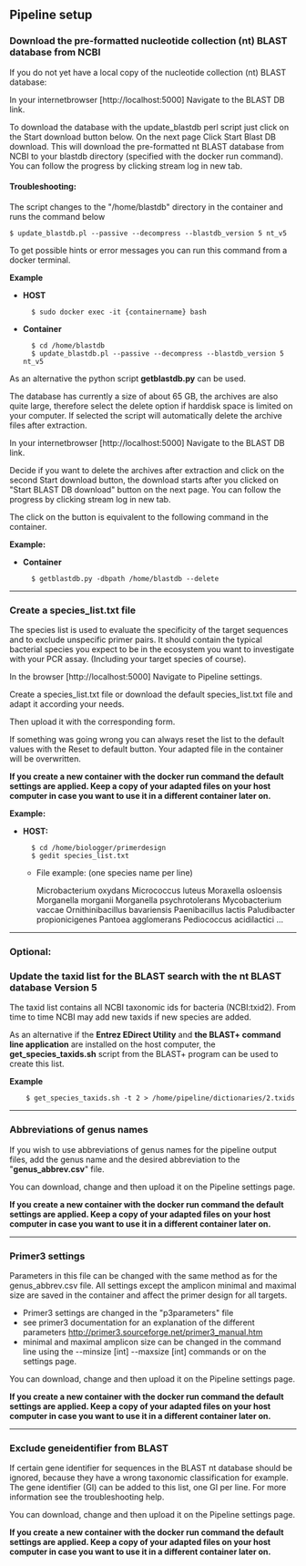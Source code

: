## Pipeline setup

### Download the pre-formatted nucleotide collection (nt) BLAST database from NCBI

If you do not yet have a local copy of the nucleotide collection (nt) BLAST database:

In your internetbrowser [http://localhost:5000] Navigate to the BLAST DB link.

To download the database with the update_blastdb perl script just click on the Start download button below. On the next page Click Start Blast DB download. This will download the pre-formatted nt BLAST database from NCBI to your blastdb directory (specified with the docker run command). You can follow the progress by clicking stream log in new tab.

#### Troubleshooting:
The script changes to the "/home/blastdb" directory in the container and runs the command below

	$ update_blastdb.pl --passive --decompress --blastdb_version 5 nt_v5
	
To get possible hints or error messages you can run this command from a docker terminal.

__Example__

* __HOST__
	
		$ sudo docker exec -it {containername} bash

* __Container__
	
		$ cd /home/blastdb
		$ update_blastdb.pl --passive --decompress --blastdb_version 5 nt_v5

As an alternative the python script __getblastdb.py__ can be used.

The database has currently a size of about 65 GB, the archives are also quite large, therefore select the delete option if harddisk space is limited on your computer. If selected the script will automatically delete the archive files after extraction.

In your internetbrowser [http://localhost:5000] Navigate to the BLAST DB link.

Decide if you want to delete the archives after extraction and click on the second Start download button, 
the download starts after you clicked on "Start BLAST DB download" button on the next page. You can follow the progress by clicking stream log in new tab.

The click on the button is equivalent to the following command in the container.

__Example:__

* __Container__

		$ getblastdb.py -dbpath /home/blastdb --delete	

--------------------------------------------------
### Create a species_list.txt file
The species list is used to evaluate the specificity of the target sequences and to exclude unspecific primer pairs. 
It should contain the typical bacterial species you expect to be in the ecosystem you want to investigate with your PCR assay. (Including your target species of course).

In the browser [http://localhost:5000] Navigate to Pipeline settings.

Create a species_list.txt file or download the default species_list.txt file and adapt it according your needs.

Then upload it with the corresponding form.

If something was going wrong you can always reset the list to the default values with the Reset to default button.
Your adapted file in the container will be overwritten.

__If you create a new container with the docker run command the default settings are applied.
Keep a copy of your adapted files on your host computer in case you want to use it in a different container later on.__

__Example:__

* __HOST:__

		$ cd /home/biologger/primerdesign
		$ gedit species_list.txt
		
  * File example: (one species name per line)
   
	  Microbacterium oxydans 
	  Micrococcus luteus 
	  Moraxella osloensis 
	  Morganella morganii 
	  Morganella psychrotolerans 
	  Mycobacterium vaccae 
	  Ornithinibacillus bavariensis 
	  Paenibacillus lactis 
	  Paludibacter propionicigenes 
	  Pantoea agglomerans 
	  Pediococcus acidilactici 
	  ...

------------------------

### Optional:

### Update the taxid list for the BLAST search with the nt BLAST database Version 5
The taxid list contains all NCBI taxonomic ids for bacteria (NCBI:txid2). From time to time NCBI may add new taxids if new species are added.

As an alternative if the __Entrez EDirect Utility__ and __the BLAST+ command line application__ are installed on the host computer, the __get_species_taxids.sh__ script from the BLAST+ program can be used to create this list.

__Example__

		$ get_species_taxids.sh -t 2 > /home/pipeline/dictionaries/2.txids

------------------------------------------------------
### Abbreviations of genus names
If you wish to use abbreviations of genus names for the pipeline output files,
add the genus name and the desired abbreviation to the "__genus_abbrev.csv__" file.

You can download, change and then upload it on the Pipeline settings page.

__If you create a new container with the docker run command the default settings are applied.
Keep a copy of your adapted files on your host computer in case you want to use it in a different container later on.__

-----------------------------------
### Primer3 settings
Parameters in this file can be changed with the same method as for the genus_abbrev.csv file. 
All settings except the amplicon minimal and maximal size are saved in the container and affect the primer design for all targets.

* Primer3 settings are changed in the "p3parameters" file
* see primer3 documentation for an explanation of the different parameters
<http://primer3.sourceforge.net/primer3_manual.htm>
* minimal and maximal amplicon size can be changed in the command line using the
--minsize [int] --maxsize [int] commands or on the settings page.

You can download, change and then upload it on the Pipeline settings page.

__If you create a new container with the docker run command the default settings are applied.
Keep a copy of your adapted files on your host computer in case you want to use it in a different container later on.__

-----------------------------------------------------------
### Exclude geneidentifier from BLAST

If certain gene identifier for sequences in the BLAST nt database should be ignored, because they have a wrong taxonomic classification for example. The gene identifier (GI) can be added to this list, one GI per line. For more information see the troubleshooting help.

You can download, change and then upload it on the Pipeline settings page.

__If you create a new container with the docker run command the default settings are applied.
Keep a copy of your adapted files on your host computer in case you want to use it in a different container later on.__
